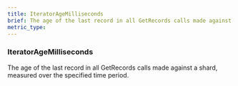 ```yaml
---
title: IteratorAgeMilliseconds
brief: The age of the last record in all GetRecords calls made against a shard, measured over the specified time period.
metric_type:
---
```

### IteratorAgeMilliseconds

The age of the last record in all GetRecords calls made against a shard, measured over the specified time period.
